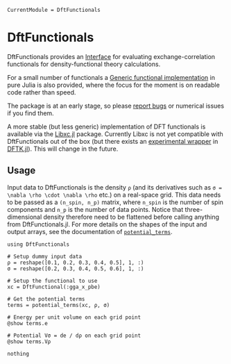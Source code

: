 ```@meta
CurrentModule = DftFunctionals
```

# DftFunctionals

DftFunctionals provides an [Interface](@ref) for evaluating
exchange-correlation functionals for density-functional theory calculations.

For a small number of functionals a [Generic functional implementation](@ref)
in pure Julia is also provided,
where the focus for the moment is on readable code rather than speed.

The package is at an early stage, so please [report bugs](https://github.com/JuliaMolSim/DftFunctionals.jl/issues) or numerical issues if you find them.

A more stable (but less generic) implementation of DFT functionals is available
via the [Libxc.jl](https://github.com/JuliaMolSim/Libxc.jl) package.
Currently Libxc is not yet compatible with DftFunctionals out of the box
(but there exists an [experimental wrapper](https://github.com/JuliaMolSim/DFTK.jl/tree/master/src/DispatchFunctional.jl) in [DFTK.jl](https://dftk.org)).
This will change in the future.

## Usage
Input data to DftFunctionals is the density ``ρ`` (and its derivatives such as ``σ = \nabla \rho \cdot \nabla \rho`` etc.) on a real-space grid.
This data needs to be passed as a `(n_spin, n_p)` matrix,
where `n_spin` is the number of spin components and `n_p` is the number of
data points. Notice that three-dimensional density therefore need to be flattened
before calling anything from DftFunctionals.jl. For more details on the shapes
of the input and output arrays, see the documentation of [`potential_terms`](@ref).

```@example
using DftFunctionals

# Setup dummy input data
ρ = reshape([0.1, 0.2, 0.3, 0.4, 0.5], 1, :)
σ = reshape([0.2, 0.3, 0.4, 0.5, 0.6], 1, :)

# Setup the functional to use
xc = DftFunctional(:gga_x_pbe)

# Get the potential terms
terms = potential_terms(xc, ρ, σ)

# Energy per unit volume on each grid point
@show terms.e

# Potential Vσ = de / dρ on each grid point
@show terms.Vρ

nothing
```
